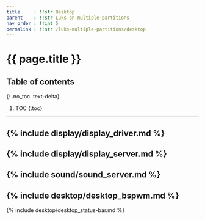 ```yaml
---
title	  : !!str Desktop
parent	  : !!str Luks on multiple partitions
nav_order : !!int 5
permalink : !!str /luks-multiple-partitions/desktop
---
```


# {{ page.title }}

## Table of contents
{: .no_toc .text-delta}

1. TOC
{:toc}

---

{% include display/display_driver.md %}
---
{% include display/display_server.md %}
---
{% include sound/sound_server.md %}
---
{% include desktop/desktop_bspwm.md %}
---
{% include desktop/desktop_status-bar.md %}
